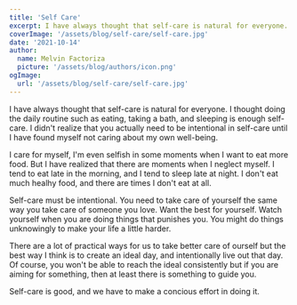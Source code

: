```yaml
---
title: 'Self Care'
excerpt: I have always thought that self-care is natural for everyone. I thought doing the daily routine such as eating, taking a bath, and sleeping is enough self-care.
coverImage: '/assets/blog/self-care/self-care.jpg'
date: '2021-10-14'
author:
  name: Melvin Factoriza
  picture: '/assets/blog/authors/icon.png'
ogImage:
  url: '/assets/blog/self-care/self-care.jpg'
---
```


I have always thought that self-care is natural for everyone. I thought doing the daily routine such as eating, taking a bath, and sleeping is enough self-care. I didn't realize that you actually need to be intentional in self-care until I have found myself not caring about my own well-being. 

I care for myself, I'm even selfish in some moments when I want to eat more food. But I have realized that there are moments when I neglect myself. I tend to eat late in the morning, and I tend to sleep late at night. I don't eat much healhy food, and there are times I don't eat at all.

Self-care must be intentional. You need to take care of yourself the same way you take care of someone you love. Want the best for yourself. Watch yourself when you are doing things that punishes you. You might do things unknowingly to make your life a little harder. 

There are a lot of practical ways for us to take better care of ourself but the best way I think is to create an ideal day, and intentionally live out that day. Of course, you won't be able to reach the ideal consistently but if you are aiming for something, then at least there is something to guide you. 

Self-care is good, and we have to make a concious effort in doing it. 